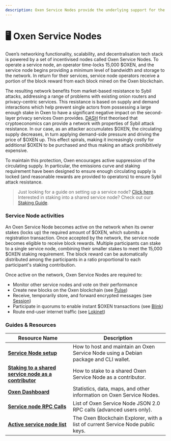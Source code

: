 ```yaml
---
description: Oxen Service Nodes provide the underlying support for the Oxen Network
---
```


# 🖥 Oxen Service Nodes

Oxen’s networking functionality, scalability, and decentralisation tech stack is powered by a set of incentivised nodes called Oxen Service Nodes. To operate a service node, an operator time-locks 15,000 $OXEN, and the service node begins providing a minimum level of bandwidth and storage to the network. In return for their services, service node operators receive a portion of the block reward from each block mined on the Oxen blockchain.

The resulting network benefits from market-based resistance to Sybil attacks, addressing a range of problems with existing onion routers and privacy-centric services. This resistance is based on supply and demand interactions which help prevent single actors from possessing a large enough stake in Oxen to have a significant negative impact on the second-layer privacy services Oxen provides. [DASH](https://github.com/dashpay/dash/wiki/Whitepaper) first theorised that cryptoeconomics can provide a network with properties of Sybil attack resistance. In our case, as an attacker accumulates $OXEN, the circulating supply decreases, in turn applying demand-side pressure and driving the price of $OXEN up. This effect spirals, making it increasingly costly for additional $OXEN to be purchased and thus making an attack prohibitively expensive.

To maintain this protection, Oxen encourages active suppression of the circulating supply. In particular, the emissions curve and staking requirement have been designed to ensure enough circulating supply is locked (and reasonable rewards are provided to operators) to ensure Sybil attack resistance.

> Just looking for a guide on setting up a service node? [Click here](../using-the-oxen-blockchain/oxen-service-node-guides/setting-up-an-oxen-service-node.md). Interested in staking into a shared service node? Check out our [Staking Guide](../using-the-oxen-blockchain/oxen-service-node-guides/staking-to-shared-service-node.md).

### Service Node activities

An Oxen Service Node becomes active on the network when its owner stakes (locks up) the required amount of $OXEN, which submits a registration transaction. Once accepted by the network, the service node becomes eligible to receive block rewards. Multiple participants can stake to a single service node, combining their smaller stakes to meet the 15,000 $OXEN staking requirement. The block reward can be automatically distributed among the participants in a ratio proportional to each participant's staking contribution.

Once active on the network, Oxen Service Nodes are required to:

* Monitor other service nodes and vote on their performance
* Create new blocks on the Oxen blockchain (see [Pulse](pulse-pos-on-oxen/))
* Receive, temporarily store, and forward encrypted messages (see [Session](../products-built-on-oxen/session/))
* Participate in quorums to enable instant $OXEN transactions (see [Blink](blink-instant-transactions.md))
* Route end-user internet traffic (see [Lokinet](../products-built-on-oxen/lokinet/))

### Guides & Resources

| Resource Name                                                                                                                                    | Description                                                                          |
| ------------------------------------------------------------------------------------------------------------------------------------------------ | ------------------------------------------------------------------------------------ |
| [**Service Node setup**](../using-the-oxen-blockchain/oxen-service-node-guides/setting-up-an-oxen-service-node.md)                               | How to host and maintain an Oxen Service Node using a Debian package and CLI wallet. |
| [**Staking to a shared service node as a contributor**](../using-the-oxen-blockchain/oxen-service-node-guides/staking-to-shared-service-node.md) | How to stake to a shared Oxen Service Node as a contributor.                         |
| [**Oxen Dashboard**](https://lokidashboard.com)                                                                                                  | Statistics, data, maps, and other information on Oxen Service Nodes.                 |
| [**Service node RPC Calls**](../using-the-oxen-blockchain/advanced/service-node-rpc-calls.md)                                                    | List of Oxen Service Node JSON 2.0 RPC calls (advanced users only).                  |
| [**Active service node list**](https://lokiblocks.com)                                                                                           | The Oxen Blockchain Explorer, with a list of current Service Node public keys.       |
